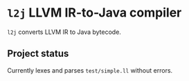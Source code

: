 # `l2j` LLVM IR-to-Java compiler

`l2j` converts LLVM IR to Java bytecode. 

## Project status

Currently lexes and parses `test/simple.ll` without errors. 
